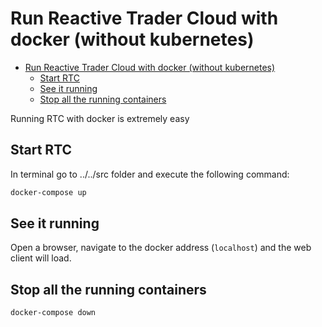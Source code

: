 # Run Reactive Trader Cloud with docker (without kubernetes)

- [Run Reactive Trader Cloud with docker (without kubernetes)](#run-reactive-trader-cloud-with-docker-without-kubernetes)
  - [Start RTC](#start-rtc)
  - [See it running](#see-it-running)
  - [Stop all the running containers](#stop-all-the-running-containers)

Running RTC with docker is extremely easy

## Start RTC

In terminal go to ../../src folder and execute the following command:

```bash
docker-compose up
```

## See it running

Open a browser, navigate to the docker address (`localhost`) and the web client will load.

## Stop all the running containers

```bash
docker-compose down
```

